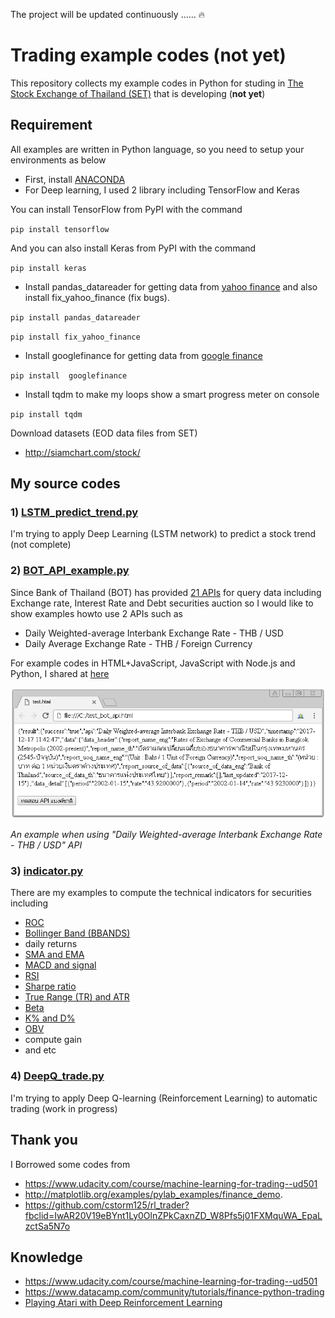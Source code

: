 The project will be updated continuously ......  :fire:

# Trading example codes (not yet)

This repository collects my example codes in Python for studing in [The Stock Exchange of Thailand (SET)](http://www.set.or.th/set/mainpage.do) that is developing (__not yet__)

## Requirement

All examples are written in Python language, so you need to setup your environments as below 

* First, install [ANACONDA](https://www.continuum.io/downloads)
* For Deep learning, I used 2 library including TensorFlow and Keras

You can install TensorFlow from PyPI with the command

`pip install tensorflow`

And you can also install Keras from PyPI with the command

`pip install keras`

* Install pandas_datareader for getting data from [yahoo finance](https://finance.yahoo.com/) and also install fix_yahoo_finance (fix bugs).

`pip install pandas_datareader`

`pip install fix_yahoo_finance`

* Install googlefinance for getting data from [google finance](https://www.google.com/finance) 

`pip install  googlefinance`

* Install tqdm to make my loops show a smart progress meter on console

`pip install tqdm`


Download datasets (EOD data files from SET)

* http://siamchart.com/stock/


## My source codes


### 1) [LSTM_predict_trend.py](LSTM_predict_trend.py) 

I'm trying to apply Deep Learning (LSTM network) to predict a stock trend (not complete)


### 2) [BOT_API_example.py](BOT_API_example.py)

Since Bank of Thailand (BOT) has provided [21 APIs](https://iapi.bot.or.th/Developer?lang=th) for query data including Exchange rate, Interest Rate and Debt securities auction so I would like to show examples howto use 2 APIs such as
- Daily Weighted-average Interbank Exchange Rate - THB / USD
- Daily Average Exchange Rate - THB / Foreign Currency

For example codes in HTML+JavaScript, JavaScript with Node.js and Python, I shared at [here](https://gist.github.com/adminho/0159bb53c02bfdee1c4c31de3d8ecd92)

![image bot api](images/test_bot_api.PNG)

_An example when using "Daily Weighted-average Interbank Exchange Rate - THB / USD" API_


### 3) [indicator.py](indicator.py) 

There are my examples to compute the technical indicators for securities including

* [ROC](http://stockcharts.com/school/doku.php?id=chart_school:technical_indicators:rate_of_change_roc_and_momentum)
* [Bollinger Band (BBANDS)](http://stockcharts.com/school/doku.php?id=chart_school:technical_indicators:bollinger_bands)
* daily returns
* [SMA and EMA](http://stockcharts.com/school/doku.php?id=chart_school:technical_indicators:moving_averages)
* [MACD and signal](http://stockcharts.com/school/doku.php?id=chart_school:technical_indicators:moving_average_convergence_divergence_macd)
* [RSI](http://stockcharts.com/school/doku.php?id=chart_school:technical_indicators:relative_strength_index_rsi)
* [Sharpe ratio](http://www.investopedia.com/terms/s/sharperatio.asp?lgl=rira-baseline-vertical)
* [True Range (TR) and ATR](http://stockcharts.com/school/doku.php?id=chart_school:technical_indicators:average_true_range_atr)
* [Beta](http://www.investopedia.com/terms/b/beta.asp?lgl=rira-baseline-vertical)
* [K% and D%](http://stockcharts.com/school/doku.php?id=chart_school:technical_indicators:stochastic_oscillator_fast_slow_and_full)
* [OBV](http://stockcharts.com/school/doku.php?id=chart_school:technical_indicators:on_balance_volume_obv)
* compute gain 
* and etc


### 4) [DeepQ_trade.py](DeepQ_trade.py)

I'm trying to apply Deep Q-learning (Reinforcement Learning) to automatic trading (work in progress)


## Thank you

I Borrowed some codes from

* https://www.udacity.com/course/machine-learning-for-trading--ud501
* http://matplotlib.org/examples/pylab_examples/finance_demo.
* https://github.com/cstorm125/rl_trader?fbclid=IwAR20V19eBYnt1Ly0OlnZPkCaxnZD_W8Pfs5j01FXMquWA_EpaLzctSa5N7o

## Knowledge

* https://www.udacity.com/course/machine-learning-for-trading--ud501
* https://www.datacamp.com/community/tutorials/finance-python-trading
* [Playing Atari with Deep Reinforcement Learning](https://www.cs.toronto.edu/~vmnih/docs/dqn.pdf)
